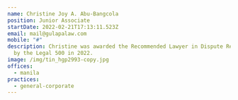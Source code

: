 ```yaml
---
name: Christine Joy A. Abu-Bangcola
position: Junior Associate
startDate: 2022-02-21T17:13:11.523Z
email: mail@gulapalaw.com
mobile: "#"
description: Christine was awarded the Recommended Lawyer in Dispute Resolution
  by the Legal 500 in 2022.
image: /img/tin_hgp2993-copy.jpg
offices:
  - manila
practices:
  - general-corporate
---
```


